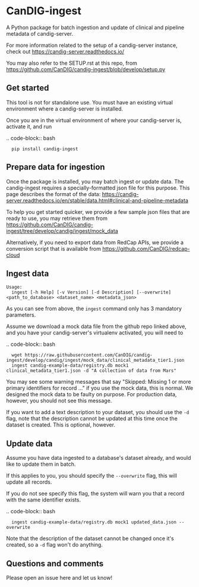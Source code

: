 CanDIG-ingest
==============

A Python package for batch ingestion and update of clinical and pipeline metadata of candig-server.

For more information related to the setup of a candig-server instance, check out https://candig-server.readthedocs.io/

You may also refer to the SETUP.rst at this repo, from https://github.com/CanDIG/candig-ingest/blob/develop/setup.py

## Get started

This tool is not for standalone use. You must have an existing virtual environment where a candig-server is installed.

Once you are in the virtual environment of where your candig-server is, activate it, and run

.. code-block:: bash

      pip install candig-ingest

## Prepare data for ingestion

Once the package is installed, you may batch ingest or update data. The candig-ingest requires a specially-formatted json file for this purpose.
This page describes the format of the data: https://candig-server.readthedocs.io/en/stable/data.html#clinical-and-pipeline-metadata

To help you get started quicker, we provide a few sample json files that are ready to use, you may retrieve them from https://github.com/CanDIG/candig-ingest/tree/develop/candig/ingest/mock_data

Alternatively, if you need to export data from RedCap APIs, we provide a conversion script that is available from https://github.com/CanDIG/redcap-cloud

## Ingest data

```
Usage:
  ingest [-h Help] [-v Version] [-d Description] [--overwrite] <path_to_database> <dataset_name> <metadata_json>
```

As you can see from above, the `ingest` command only has 3 mandatory parameters.

Assume we download a mock data file from the github repo linked above, and you have your candig-server's virtualenv activated, you will need to 

.. code-block:: bash

      wget https://raw.githubusercontent.com/CanDIG/candig-ingest/develop/candig/ingest/mock_data/clinical_metadata_tier1.json
      ingest candig-example-data/registry.db mock1 clinical_metadata_tier1.json -d "A collection of data from Mars"


You may see some warning messages that say "Skipped: Missing 1 or more primary identifiers for record ..." if you use the mock data, this is normal. 
We designed the mock data to be faulty on purpose. For production data, however, you should not see this message.

If you want to add a text description to your dataset, you should use the `-d` flag, note that the description cannot be updated at this time once 
the dataset is created. This is optional, however.

## Update data

Assume you have data ingested to a database's dataset already, and would like to update them in batch. 

If this applies to you, you should specify the `--overwrite` flag, this will update all records.

If you do not see specify this flag, the system will warn you that a record with the same identifier exists.

.. code-block:: bash

      ingest candig-example-data/registry.db mock1 updated_data.json --overwrite

Note that the description of the dataset cannot be changed once it's created, so a `-d` flag won't do anything.

## Questions and comments

Please open an issue here and let us know!